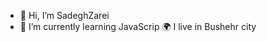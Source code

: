 - 👋 Hi, I’m SadeghZarei
- 🌱 I’m currently learning  JavaScrip
🌍  I live in Bushehr city

<!---
SadeghZareeii/SadeghZareeii is a ✨ special ✨ repository because its `README.md` (this file) appears on your GitHub profile.
You can click the Preview link to take a look at your changes.
--->
